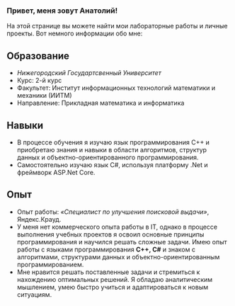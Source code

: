 ### Привет, меня зовут Анатолий!
На этой странице вы можете найти мои лабораторные работы и личные проекты.
Вот немного информации обо мне: 
## Образование
- *Нижегородский Государтсвенный Университет*
- Курс: 2-й курс
- Факультет: Институт информационных технологий математики и механики (ИИТМ)
- Направление: Прикладная математика и информатика
## Навыки
- В процессе обучения я изучаю язык программирования C++ и приобретаю знания и навыки в области алгоритмов, структур данных и объектно-ориентированного программирования.
- Самостоятельно изучаю язык C#, используя платформу .Net и фреймворк ASP.Net Core.

## Опыт 
- Опыт работы: *«Специалист по улучшения поисковой выдачи»*, Яндекс.Крауд.
- У меня нет коммерческого опыта работы в IT, однако в процессе выполнения учебных проектов я освоил основные принципы программирования и научился решать сложные задачи. Имею опыт работы с языками программирования **C++, C#** и знаком с алгоритмами, структурами данных и объектно-ориентированным программированием.
- Мне нравится решать поставленные задачи и стремиться к нахождению оптимальных решений. Я обладаю аналитическим мышлением, умею быстро учиться и адаптироваться к новым ситуациям.

  


